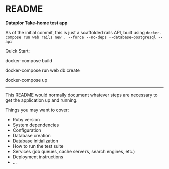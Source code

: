 # README

**Dataplor Take-home test app**

As of the initial commit, this is just a scaffolded rails API, built using ``docker-compose run web rails new . --force --no-deps --database=postgresql --api``

Quick Start:

docker-compose build

docker-compose run web db:create

docker-compose up

---

This README would normally document whatever steps are necessary to get the
application up and running.

Things you may want to cover:

* Ruby version
* System dependencies
* Configuration
* Database creation
* Database initialization
* How to run the test suite
* Services (job queues, cache servers, search engines, etc.)
* Deployment instructions
* ...

